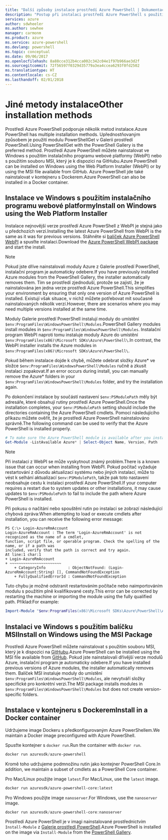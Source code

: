 ```yaml
---
title: "Další způsoby instalace prostředí Azure PowerShell | Dokumentace Microsoftu"
description: "Postup při instalaci prostředí Azure PowerShell s použitím balíčku MSI nebo instalačního programu webové platformy."
services: azure
author: sdwheeler
ms.author: sewhee
manager: carmonm
ms.product: azure
ms.service: azure-powershell
ms.devlang: powershell
ms.topic: conceptual
ms.date: 09/06/2017
ms.openlocfilehash: 8a88cce312b4cca002c342c04e1f97b966ae3d2f
ms.sourcegitcommit: 72f56597f0329d35779a3ea4ccea6293f0fd2502
ms.translationtype: HT
ms.contentlocale: cs-CZ
ms.lasthandoff: 02/01/2018
---
```

# <a name="other-installation-methods"></a><span data-ttu-id="f7b27-103">Jiné metody instalace</span><span class="sxs-lookup"><span data-stu-id="f7b27-103">Other installation methods</span></span>

<span data-ttu-id="f7b27-104">Prostředí Azure PowerShell podporuje několik metod instalace.</span><span class="sxs-lookup"><span data-stu-id="f7b27-104">Azure PowerShell has multiple installation methods.</span></span> <span data-ttu-id="f7b27-105">Upřednostňovaným způsobem je použití modulu PowerShellGet v Galerii prostředí PowerShell.</span><span class="sxs-lookup"><span data-stu-id="f7b27-105">Using PowerShellGet with the PowerShell Gallery is the preferred method.</span></span> <span data-ttu-id="f7b27-106">Prostředí Azure PowerShell můžete nainstalovat ve Windows s použitím instalačního programu webové platformy (WebPI) nebo s použitím souboru MSI, který je k dispozici na GitHubu.</span><span class="sxs-lookup"><span data-stu-id="f7b27-106">Azure PowerShell can be installed on Windows using the Web Platform Installer (WebPI) or by using the MSI file available from GitHub.</span></span> <span data-ttu-id="f7b27-107">Azure PowerShell jde také nainstalovat v kontejneru s Dockerem.</span><span class="sxs-lookup"><span data-stu-id="f7b27-107">Azure PowerShell can also be installed in a Docker container.</span></span>

## <a name="install-on-windows-using-the-web-platform-installer"></a><span data-ttu-id="f7b27-108">Instalace ve Windows s použitím instalačního programu webové platformy</span><span class="sxs-lookup"><span data-stu-id="f7b27-108">Install on Windows using the Web Platform Installer</span></span>

<span data-ttu-id="f7b27-109">Instalace nejnovější verze prostředí Azure PowerShell z WebPI je stejná jako u předchozích verzí.</span><span class="sxs-lookup"><span data-stu-id="f7b27-109">Installing the latest Azure PowerShell from WebPI is the same as it was for previous versions.</span></span>
<span data-ttu-id="f7b27-110">Stáhněte si [balíček Azure PowerShell WebPI](http://aka.ms/webpi-azps) a spusťte instalaci.</span><span class="sxs-lookup"><span data-stu-id="f7b27-110">Download the [Azure PowerShell WebPI package](http://aka.ms/webpi-azps) and start the install.</span></span>

> [!NOTE]
> <span data-ttu-id="f7b27-111">Pokud jste dříve nainstalovali moduly Azure z Galerie prostředí PowerShell, instalační program je automaticky odebere.</span><span class="sxs-lookup"><span data-stu-id="f7b27-111">If you have previously installed Azure modules from the PowerShell Gallery, the installer automatically removes them.</span></span> <span data-ttu-id="f7b27-112">Tím se prostředí zjednoduší, protože se zajistí, že je nainstalována jen jedna verze prostředí Azure PowerShell.</span><span class="sxs-lookup"><span data-stu-id="f7b27-112">This simplifies your environment by ensuring that only one version of Azure PowerShell is installed.</span></span> <span data-ttu-id="f7b27-113">Existují však situace, v nichž můžete potřebovat mít současně nainstalovaných několik verzí.</span><span class="sxs-lookup"><span data-stu-id="f7b27-113">However, there are scenarios where you may need multiple versions installed at the same time.</span></span>
>
> <span data-ttu-id="f7b27-114">Moduly Galerie prostředí PowerShell instalují moduly do umístění `$env:ProgramFiles\WindowsPowerShell\Modules`.</span><span class="sxs-lookup"><span data-stu-id="f7b27-114">PowerShell Gallery modules install modules in `$env:ProgramFiles\WindowsPowerShell\Modules`.</span></span> <span data-ttu-id="f7b27-115">Instalační program WebPI naproti tomu instaluje moduly Azure do umístění `$env:ProgramFiles(x86)\Microsoft SDKs\Azure\PowerShell\`.</span><span class="sxs-lookup"><span data-stu-id="f7b27-115">In contrast, the WebPI installer installs the Azure modules in `$env:ProgramFiles(x86)\Microsoft SDKs\Azure\PowerShell\`.</span></span>
>
> <span data-ttu-id="f7b27-116">Pokud během instalace dojde k chybě, můžete odebrat složky Azure\* ve složce `$env:ProgramFiles\WindowsPowerShell\Modules` ručně a zkusit instalaci zopakovat.</span><span class="sxs-lookup"><span data-stu-id="f7b27-116">If an error occurs during install, you can manually remove the Azure\* folders in your `$env:ProgramFiles\WindowsPowerShell\Modules` folder, and try the installation again.</span></span>

<span data-ttu-id="f7b27-117">Po dokončení instalace by součástí nastavení `$env:PSModulePath` měly být adresáře, které obsahují rutiny prostředí Azure PowerShell.</span><span class="sxs-lookup"><span data-stu-id="f7b27-117">Once the installation completes, your `$env:PSModulePath` setting should include the directories containing the Azure PowerShell cmdlets.</span></span> <span data-ttu-id="f7b27-118">Pomocí následujícího příkazu můžete ověřit, že je prostředí Azure PowerShell nainstalováno správně.</span><span class="sxs-lookup"><span data-stu-id="f7b27-118">The following command can be used to verify that the Azure PowerShell is installed properly.</span></span>

```powershell
# To make sure the Azure PowerShell module is available after you install
Get-Module -ListAvailable Azure* | Select-Object Name, Version, Path
```

> [!NOTE]
> <span data-ttu-id="f7b27-119">Při instalaci z WebPI se může vyskytnout známý problém.</span><span class="sxs-lookup"><span data-stu-id="f7b27-119">There is a known issue that can occur when installing from WebPI.</span></span> <span data-ttu-id="f7b27-120">Pokud počítač vyžaduje restartování z důvodu aktualizací systému nebo jiných instalací, může to vést k selhání aktualizací `$env:PSModulePath`, takže pak toto nastavení neobsahuje cestu k instalaci prostředí Azure PowerShell.</span><span class="sxs-lookup"><span data-stu-id="f7b27-120">If your computer requires a restart due to system updates or other installations, it may cause updates to `$env:PSModulePath` to fail to include the path where Azure PowerShell is installed.</span></span>

<span data-ttu-id="f7b27-121">Při pokusu o načítání nebo spouštění rutin po instalaci se zobrazí následující chybová zpráva:</span><span class="sxs-lookup"><span data-stu-id="f7b27-121">When attempting to load or execute cmdlets after installation, you can receive the following error message:</span></span>

```
PS C:\> Login-AzureRmAccount
Login-AzureRmAccount : The term 'Login-AzureRmAccount' is not recognized as the name of a cmdlet,
function, script file, or operable program. Check the spelling of the name, or if a path was
included, verify that the path is correct and try again.
At line:1 char:1
+ Login-AzureRmAccount
+ ~~~~~~~~~~~~~~~~~~~~~~~
    + CategoryInfo          : ObjectNotFound: (Login-AzureRmAccount:String) [], CommandNotFoundException
    + FullyQualifiedErrorId : CommandNotFoundException
```

<span data-ttu-id="f7b27-122">Tuto chybu je možné odstranit restartováním počítače nebo naimportováním modulu s použitím plně kvalifikované cesty.</span><span class="sxs-lookup"><span data-stu-id="f7b27-122">This error can be corrected by restarting the machine or importing the module using the fully qualified path.</span></span> <span data-ttu-id="f7b27-123">Příklad:</span><span class="sxs-lookup"><span data-stu-id="f7b27-123">For example:</span></span>

```powershell
Import-Module "$env:ProgramFiles(x86)\Microsoft SDKs\Azure\PowerShell\AzureRM.psd1"
```

## <a name="install-on-windows-using-the-msi-package"></a><span data-ttu-id="f7b27-124">Instalaci ve Windows s použitím balíčku MSI</span><span class="sxs-lookup"><span data-stu-id="f7b27-124">Install on Windows using the MSI Package</span></span>

<span data-ttu-id="f7b27-125">Prostředí Azure PowerShell můžete nainstalovat s použitím souboru MSI, který je k dispozici na [GitHubu](https://aka.ms/azps-release).</span><span class="sxs-lookup"><span data-stu-id="f7b27-125">Azure PowerShell can be installed using the MSI file available from [GitHub](https://aka.ms/azps-release).</span></span> <span data-ttu-id="f7b27-126">Pokud jste nainstalovali dřívější verze modulů Azure, instalační program je automaticky odebere.</span><span class="sxs-lookup"><span data-stu-id="f7b27-126">If you have installed previous versions of Azure modules, the installer automatically removes them.</span></span> <span data-ttu-id="f7b27-127">Balíček MSI instaluje moduly do umístění `$env:ProgramFiles\WindowsPowerShell\Modules`, ale nevytváří složky specifické pro konkrétní verzi.</span><span class="sxs-lookup"><span data-stu-id="f7b27-127">The MSI package installs modules in `$env:ProgramFiles\WindowsPowerShell\Modules` but does not create version-specific folders.</span></span>

## <a name="install-in-a-docker-container"></a><span data-ttu-id="f7b27-128">Instalace v kontejneru s Dockerem</span><span class="sxs-lookup"><span data-stu-id="f7b27-128">Install in a Docker container</span></span>

<span data-ttu-id="f7b27-129">Udržujeme image Dockeru s předkonfigurovaným Azure PowerShellem.</span><span class="sxs-lookup"><span data-stu-id="f7b27-129">We maintain a Docker image preconfigured with Azure PowerShell.</span></span>

<span data-ttu-id="f7b27-130">Spusťte kontejner s `docker run`.</span><span class="sxs-lookup"><span data-stu-id="f7b27-130">Run the container with `docker run`.</span></span>

```powershell
docker run azuresdk/azure-powershell
```

<span data-ttu-id="f7b27-131">Kromě toho udržujeme podmnožinu rutin jako kontejner PowerShell Core.</span><span class="sxs-lookup"><span data-stu-id="f7b27-131">In addition, we maintain a subset of cmdlets as a PowerShell Core container.</span></span>

<span data-ttu-id="f7b27-132">Pro Mac/Linux použijte image `latest`.</span><span class="sxs-lookup"><span data-stu-id="f7b27-132">For Mac/Linux, use the `latest` image.</span></span>

```bash
docker run azuresdk/azure-powershell-core:latest
```

<span data-ttu-id="f7b27-133">Pro Windows použijte image `nanoserver`.</span><span class="sxs-lookup"><span data-stu-id="f7b27-133">For Windows, use the `nanoserver` image.</span></span>

```powershell
docker run azuresdk/azure-powershell-core:nanoserver
```

<span data-ttu-id="f7b27-134">Prostředí Azure PowerShell je v imagi nainstalované prostřednictvím `Install-Module` z [Galerie prostředí PowerShell](https://www.powershellgallery.com/).</span><span class="sxs-lookup"><span data-stu-id="f7b27-134">Azure PowerShell is installed on the image via `Install-Module` from the [PowerShell Gallery](https://www.powershellgallery.com/).</span></span>
